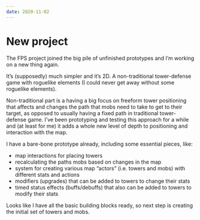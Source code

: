 ```yaml
---
date: 2020-11-02
---
```


# New project

The FPS project joined the big pile of unfinished prototypes and I’m working on a new thing again.

It’s (supposedly) much simpler and it’s 2D. A non-traditional tower-defense game with roguelike elements (I could never get away without some roguelike elements).

Non-traditional part is a having a big focus on freeform tower positioning that affects and changes the path that mobs need to take to get to their target, as opposed to usually having a fixed path in traditional tower-defense game. I’ve been prototyping and testing this approach for a while and (at least for me) it adds a whole new level of depth to positioning and interaction with the map.

I have a bare-bone prototype already, including some essential pieces, like:

- map interactions for placing towers
- recalculating the paths mobs based on changes in the map
- system for creating various map “actors” (i.e. towers and mobs) with different stats and actions 
- modifiers (upgrades) that can be added to towers to change their stats
- timed status effects (buffs/debuffs) that also can be added to towers to modify their stats

Looks like I have all the basic building blocks ready, so next step is creating the initial set of towers and mobs.
